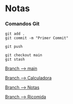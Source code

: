 # Notas

### Comandos Git
```
git add .
git commit -m "Primer Commit"

git push

git checkout main
git stash
```

[Branch --> main](https://github.com/TheNefelin/Desafio-Branching)

[Branch --> Calculadora](https://github.com/TheNefelin/Desafio-Branching)

[Branch --> Notas](https://github.com/TheNefelin/Desafio-Branching)

[Branch --> Ricomida](https://github.com/TheNefelin/Desafio-Branching)